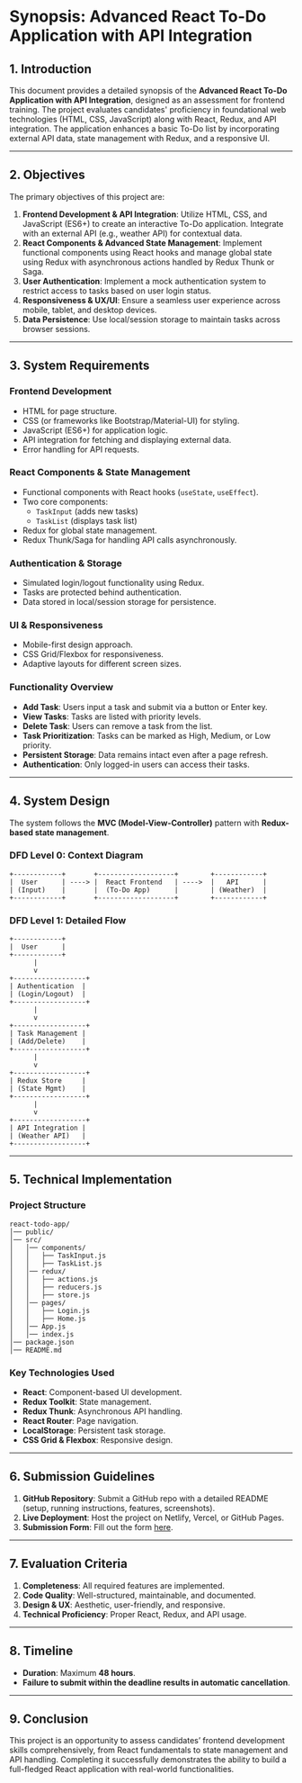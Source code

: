 # **Synopsis: Advanced React To-Do Application with API Integration**

## **1. Introduction**
This document provides a detailed synopsis of the **Advanced React To-Do Application with API Integration**, designed as an assessment for frontend training. The project evaluates candidates' proficiency in foundational web technologies (HTML, CSS, JavaScript) along with React, Redux, and API integration. The application enhances a basic To-Do list by incorporating external API data, state management with Redux, and a responsive UI.

---

## **2. Objectives**
The primary objectives of this project are:
1. **Frontend Development & API Integration**: Utilize HTML, CSS, and JavaScript (ES6+) to create an interactive To-Do application. Integrate with an external API (e.g., weather API) for contextual data.
2. **React Components & Advanced State Management**: Implement functional components using React hooks and manage global state using Redux with asynchronous actions handled by Redux Thunk or Saga.
3. **User Authentication**: Implement a mock authentication system to restrict access to tasks based on user login status.
4. **Responsiveness & UX/UI**: Ensure a seamless user experience across mobile, tablet, and desktop devices.
5. **Data Persistence**: Use local/session storage to maintain tasks across browser sessions.

---

## **3. System Requirements**
### **Frontend Development**
- HTML for page structure.
- CSS (or frameworks like Bootstrap/Material-UI) for styling.
- JavaScript (ES6+) for application logic.
- API integration for fetching and displaying external data.
- Error handling for API requests.

### **React Components & State Management**
- Functional components with React hooks (`useState`, `useEffect`).
- Two core components:
  - `TaskInput` (adds new tasks)
  - `TaskList` (displays task list)
- Redux for global state management.
- Redux Thunk/Saga for handling API calls asynchronously.

### **Authentication & Storage**
- Simulated login/logout functionality using Redux.
- Tasks are protected behind authentication.
- Data stored in local/session storage for persistence.

### **UI & Responsiveness**
- Mobile-first design approach.
- CSS Grid/Flexbox for responsiveness.
- Adaptive layouts for different screen sizes.

### **Functionality Overview**
- **Add Task**: Users input a task and submit via a button or Enter key.
- **View Tasks**: Tasks are listed with priority levels.
- **Delete Task**: Users can remove a task from the list.
- **Task Prioritization**: Tasks can be marked as High, Medium, or Low priority.
- **Persistent Storage**: Data remains intact even after a page refresh.
- **Authentication**: Only logged-in users can access their tasks.

---

## **4. System Design**
The system follows the **MVC (Model-View-Controller)** pattern with **Redux-based state management**.

### **DFD Level 0: Context Diagram**

```
+------------+       +-------------------+        +------------+
|  User      | ----> |  React Frontend   | ---->  |   API      |
| (Input)    |       |  (To-Do App)      |        | (Weather)  |
+------------+       +-------------------+        +------------+
```

### **DFD Level 1: Detailed Flow**

```
+------------+
|  User      |
+------------+
      |
      v
+------------------+
| Authentication  |
| (Login/Logout)  |
+------------------+
      |
      v
+------------------+
| Task Management |
| (Add/Delete)    |
+------------------+
      |
      v
+------------------+
| Redux Store     |
| (State Mgmt)    |
+------------------+
      |
      v
+------------------+
| API Integration |
| (Weather API)   |
+------------------+
```

---

## **5. Technical Implementation**

### **Project Structure**
```
react-todo-app/
│── public/
│── src/
│   │── components/
│   │   ├── TaskInput.js
│   │   ├── TaskList.js
│   │── redux/
│   │   ├── actions.js
│   │   ├── reducers.js
│   │   ├── store.js
│   │── pages/
│   │   ├── Login.js
│   │   ├── Home.js
│   │── App.js
│   │── index.js
│── package.json
│── README.md
```

### **Key Technologies Used**
- **React**: Component-based UI development.
- **Redux Toolkit**: State management.
- **Redux Thunk**: Asynchronous API handling.
- **React Router**: Page navigation.
- **LocalStorage**: Persistent task storage.
- **CSS Grid & Flexbox**: Responsive design.

---

## **6. Submission Guidelines**
1. **GitHub Repository**: Submit a GitHub repo with a detailed README (setup, running instructions, features, screenshots).
2. **Live Deployment**: Host the project on Netlify, Vercel, or GitHub Pages.
3. **Submission Form**: Fill out the form [here](https://docs.google.com/forms/d/e/1FAIpQLSdrJglll_o2t5snpVTITuAfJwHYKIP6kCQW2RNSe3hzD1PcRg/viewform?usp=dialog).

---

## **7. Evaluation Criteria**
1. **Completeness**: All required features are implemented.
2. **Code Quality**: Well-structured, maintainable, and documented.
3. **Design & UX**: Aesthetic, user-friendly, and responsive.
4. **Technical Proficiency**: Proper React, Redux, and API usage.

---

## **8. Timeline**
- **Duration**: Maximum **48 hours**.
- **Failure to submit within the deadline results in automatic cancellation**.

---


## **9. Conclusion**
This project is an opportunity to assess candidates’ frontend development skills comprehensively, from React fundamentals to state management and API handling. Completing it successfully demonstrates the ability to build a full-fledged React application with real-world functionalities.

